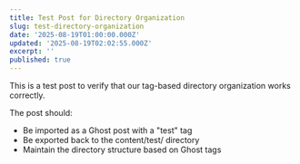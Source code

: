 ```yaml
---
title: Test Post for Directory Organization
slug: test-directory-organization
date: '2025-08-19T01:00:00.000Z'
updated: '2025-08-19T02:02:55.000Z'
excerpt: ''
published: true
---
```

This is a test post to verify that our tag-based directory organization works correctly.

The post should:

- Be imported as a Ghost post with a "test" tag
- Be exported back to the content/test/ directory
- Maintain the directory structure based on Ghost tags
